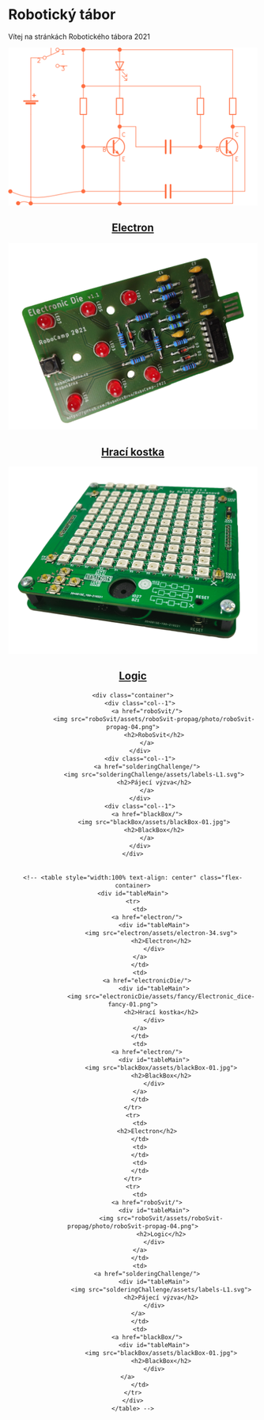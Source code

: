 # Robotický tábor
Vítej na stránkách Robotického tábora 2021


<div align="center">
    <div class="container">
        <div class="col--1">
            <a href="electron/">
                <img src="electron/assets/electron-34.svg">
                <h2>Electron</h2>
            </a>
        </div>
        <div class="col--1">
            <a href="electronicDie/">
                <img src="electronicDie/assets/fancy/Electronic_dice-fancy-01.png">
                <h2>Hrací kostka</h2>
            </a>
        </div>
        <div class="col--1">
            <a href="electron/">
                <img src="logic/assets/fancy/Logic_fancy-1.png">
                <h2>Logic</h2>
            </a>
        </div>
    </div>

    <div class="container">
        <div class="col--1">
            <a href="roboSvit/">
                <img src="roboSvit/assets/roboSvit-propag/photo/roboSvit-propag-04.png">
                <h2>RoboSvit</h2>
            </a>
        </div>
        <div class="col--1">
            <a href="solderingChallenge/">
                <img src="solderingChallenge/assets/labels-L1.svg">
                <h2>Pájecí výzva</h2>
            </a>
        </div>
        <div class="col--1">
            <a href="blackBox/">
                <img src="blackBox/assets/blackBox-01.jpg">
                <h2>BlackBox</h2>
            </a>
        </div>
    </div>


    <!-- <table style="width:100% text-align: center" class="flex-container>
    <div id="tableMain">
    <tr>
        <td>
            <a href="electron/">
                <div id="tableMain">
                    <img src="electron/assets/electron-34.svg">
                    <h2>Electron</h2>
                </div>
            </a>    
        </td>
        <td>
            <a href="electronicDie/">
                <div id="tableMain">
                    <img src="electronicDie/assets/fancy/Electronic_dice-fancy-01.png">
                    <h2>Hrací kostka</h2>
                </div>
            </a>    
        </td>
        <td>
            <a href="electron/">
                <div id="tableMain">
                    <img src="blackBox/assets/blackBox-01.jpg">
                    <h2>BlackBox</h2>
                </div>
            </a>    
        </td>
    </tr>
    <tr>
        <td>
            <h2>Electron</h2>
        </td>
        <td>
        </td>
        <td>
        </td>
    </tr>
    <tr>
        <td>
            <a href="roboSvit/">
                <div id="tableMain">
                    <img src="roboSvit/assets/roboSvit-propag/photo/roboSvit-propag-04.png">
                    <h2>Logic</h2>
                </div>
            </a>    
        </td>
        <td>
            <a href="solderingChallenge/">
                <div id="tableMain">
                    <img src="solderingChallenge/assets/labels-L1.svg">
                    <h2>Pájecí výzva</h2>
                </div>
            </a>     
        </td>
        <td>
            <a href="blackBox/">
                <div id="tableMain">
                    <img src="blackBox/assets/blackBox-01.jpg">
                    <h2>BlackBox</h2>
                </div>
            </a>           
        </td>
    </tr>
    </div>
    </table> -->
</div>

<!-- 
    <hr>

    <hr>

    <hr>
    <a href="electron/">
        <img src="electronicDie/assets/fancy/Electronic_dice-fancy-01.png">
        <h2>Hrací kostka</h2>
    </a>
    <hr> -->



<!-- !!! note
    Lorem ipsum dolor sit amet, consectetur adipiscing elit. Nulla et euismod
    nulla. Curabitur feugiat, tortor non consequat finibus, justo purus auctor
    massa, nec semper lorem quam in massa.

    ``` python
    def bubble_sort(items):
        for i in range(len(items)):
            for j in range(len(items) - 1 - i):
                if items[j] > items[j + 1]:
                    items[j], items[j + 1] = items[j + 1], items[j]
    ```

    Nunc eu odio eleifend, blandit leo a, volutpat sapien. Phasellus posuere in
    sem ut cursus. Nullam sit amet tincidunt ipsum, sit amet elementum turpis.
    Etiam ipsum quam, mattis in purus vitae, lacinia fermentum enim. -->